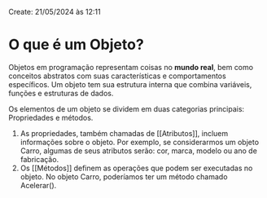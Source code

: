Create: 21/05/2024 às 12:11

# **O que é um Objeto?**

Objetos em programação representam coisas no **mundo real**, bem como conceitos abstratos com suas características e comportamentos específicos. Um objeto tem sua estrutura interna que combina variáveis, funções e estruturas de dados.

Os elementos de um objeto se dividem em duas categorias principais: Propriedades e métodos.
1. As propriedades, também chamadas de [[Atributos]], incluem informações sobre o objeto. Por exemplo, se considerarmos um objeto Carro, algumas de seus atributos serão: cor, marca, modelo ou ano de fabricação.
2. Os [[Métodos]] definem as operações que podem ser executadas no objeto. No objeto Carro, poderíamos ter um método chamado Acelerar().
